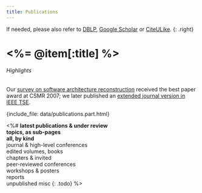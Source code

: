```yaml
---
title: Publications
---
```

If needed, please also refer to [DBLP](http://www.informatik.uni-trier.de/~ley/db/indices/a-tree/p/Pollet:Damien.html), [Google Scholar](http://scholar.google.com/scholar?q=damien%20pollet) or [CiteULike](http://www.citeulike.org/profile/dpollet/publications).
{: .right}

# <%= @item[:title] %>

<h6 id="highlights">Highlights</h6>
<p class="banner">Our <a href="#Pollet2007sarSoa">survey on software architecture reconstruction</a> received the best paper award at CSMR&nbsp;2007; we later published an <a href="#Ducasse2009sarSoa">extended journal version in IEEE TSE</a>.</p>


{include_file: data/publications.part.html}


<%#
**latest publications & under review**  
**topics, as sub-pages**  
**all, by kind**  
journal & high-level conferences  
edited volumes, books  
chapters & invited  
peer-reviewed conferences  
workshops & posters  
reports  
unpublished misc
{: .todo}
%>
